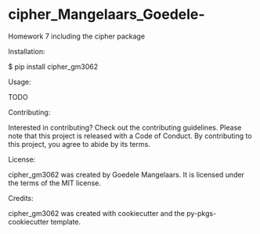 # cipher_Mangelaars_Goedele-
Homework 7 including the cipher package

Installation:

$ pip install cipher_gm3062

Usage:

TODO

Contributing:

Interested in contributing? Check out the contributing guidelines. Please note that this project is released with a Code of Conduct. By contributing to this project, you agree to abide by its terms.

License:

cipher_gm3062 was created by Goedele Mangelaars. It is licensed under the terms of the MIT license.

Credits:

cipher_gm3062 was created with cookiecutter and the py-pkgs-cookiecutter template.
